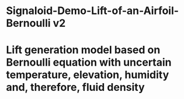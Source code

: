 # Signaloid-Demo-Lift-of-an-Airfoil-Bernoulli v2

# Lift generation model based on Bernoulli equation with uncertain temperature, elevation, humidity and, therefore, fluid density